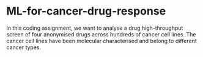 # ML-for-cancer-drug-response
In this coding assignment, we want to analyse a drug high-throughput screen of four  anonymised drugs across hundreds of cancer cell lines. The cancer cell lines have been  molecular characterised and belong to different cancer types.
